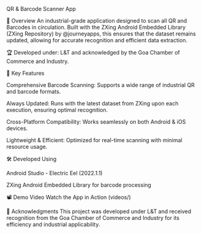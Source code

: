 QR & Barcode Scanner App

🚀 Overview
An industrial-grade application designed to scan all QR and Barcodes in circulation. Built with the ZXing Android Embedded Library (ZXing Repository) by @journeyapps, this ensures that the dataset remains updated, allowing for accurate recognition and efficient data extraction.

🏆 Developed under: L&T and acknowledged by the Goa Chamber of Commerce and Industry.

🎯 Key Features

Comprehensive Barcode Scanning: Supports a wide range of industrial QR and barcode formats.

Always Updated: Runs with the latest dataset from ZXing upon each execution, ensuring optimal recognition.

Cross-Platform Compatibility: Works seamlessly on both Android & iOS devices.

Lightweight & Efficient: Optimized for real-time scanning with minimal resource usage.

🛠 Developed Using

Android Studio - Electric Eel (2022.1.1)

ZXing Android Embedded Library for barcode processing

📽 Demo Video
Watch the App in Action (videos/)

📌 Acknowledgments
This project was developed under L&T and received recognition from the Goa Chamber of Commerce and Industry for its efficiency and industrial applicability.
